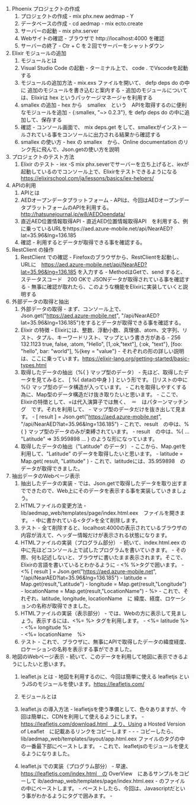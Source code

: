 1. Phoenix プロジェクトの作成
	1. プロジェクトの作成
            - mix phx.new aedmap
            - Y
	1. データベースの作成
            - cd aedmap
            - mix ecto.create
	1. サーバーの起動
            - mix phx.server
	1. Webサイトの確認
            - ブラウザで http://localhost:4000 を確認
	1. サーバーの終了
            - Ctr + C を２回でサーバーをシャットダウン
1. Elixir モジュールの追加
	1. モジュールとは
	1. Visual Studio Code の起動
            - ターミナル上で、 code . でVscodeを起動する
	1. モジュールの追加方法
            - mix.exs ファイルを開いて、 defp deps do の中に 追加のモジュールを書き込むと案内する
            - 追加のモジュールについては、Elixirは hex というパッケージマネージャを利用する
	1. smallex の追加
            - hex から　smallex　という　APIを取得するのに便利なモジュールを追加
            - {:smallex, "~> 0.2.3"}, を defp deps do の中に追加して、保存する
	1. 確認
            - コンソール画面で、 mix deps.get をして、smallexがインストールされている事をコンソールに出力される結果から確認する
	1. smallex の使い方
            - hex の smallex　から、Online documentation のリンク先に飛んで、Json.getの使い方を説明
1. プロジェクトのテスト方法
	1. Elixir のテスト
            - iex -S mix phx.severでサーバーを立ち上げると、iexが起動しているのでコンソール上で、Elixirをテストできるようになる
			https://elixirschool.com/ja/lessons/basics/iex-helpers/
1. APIの利用
	1. APIとは
	1. AEDオープンデータプラットフォーム
            - APIは、今回はAEDオープンデータプラットフォームのAPIを利用する。http://hatsunejournal.jp/w8/AEDOpendata/
	1. 直近AED位置情報取得API
            - 直近AED位置情報取得API　を利用する、例に乗っているURLをhttps://aed.azure-mobile.net/api/NearAED?lat=35.96&lng=136.185
	1. 確認
            - 利用するとデータが取得できる事を確認する。
1. RestClient の操作
	1. RestClient での確認
            - Firefoxのブラウザから、RestClientを起動し、URLに　https://aed.azure-mobile.net/api/NearAED?lat=35.96&lng=136.185
			を入力する
            - MethodはGetで、send すると、 ステータスコード　200 OKで JSONデータが取得されている事を確認する
			- 無事に確認が取れたら、このような機能をElixirに実装していくと説明する
1. 外部データの取得と抽出
	1. 外部データの取得
            - まず、コンソール上で、Json.get("https://aed.azure-mobile.net", "/api/NearAED?lat=35.96&lng=136.185")をするとデータが取得できる事を確認する。
	1. Elixir の特徴
            - Elixirには、整数、浮動小数、真理値、atom、文字列、リスト、タプル、キーワードリスト、マップという書き方がある
            - 256 132.1123 true, false, :atom, "Hello", [1,:ok,"text"], {:ok, "text"}, [foo: "hello", bar: "world"], %{key = "value"}
            - それぞれの形の詳しい説明は、ここに乗っています。https://elixir-lang.org/getting-started/basic-types.html
	1. 取得したデータの抽出（%{ } マップ型のデータ）
            - 先ほど、取得したデータを見てみると、 [ %{ dataの中身 } ] という形です。 []リストの中に %{} マップ型のデータ構造が入っています。
            - これを取得しやすくする為に、Map型のデータ構造だけ抜き取りたいと思います。
            - ここで、Elixirの特徴として、=は代入演算子では無く、　＝　はパターンマッチング　です。それを利用して、
            - マップ型のデータだけを抜き出して見ます。
            - [ result ] = Json.get("https://aed.azure-mobile.net", "/api/NearAED?lat=35.96&lng=136.185")
            - これで、result　の中は、%{ } マップ型のデータのみが束縛されています。
            - result　の中は、%{ ... "Latitude" => 35.959898 ... } のような形になっています。
	1. 取得したデータの抽出（"Latitude" のデータ）
            - ここから、Map.getを利用して、"Latitude" のデータを取得したいと思います。
            - latitude = Map.get( result, "Latitude" )
            - これで、latitudeには、35.959898　のデータが取得できました。
1. 抽出データのWebページ表示
	1. 抽出したデータの実装
            - では、Json.getで取得したデータを取り出すまでできたので、Web上にそのデータを表示する事を実装していきましょう。
	1. HTMLファイルの変更方法
	        - lib/aedmap_web/templates/page/index.html.eex　ファイルを開きます。
            - 中に書かれている<タグ>を全て削除します。
	1. テスト
            - 全て削除すると、localhost:4000の表示されているブラウザの内容が消えて、ヘッダー情報だけが表示される状態になります。
	1.  HTMLファイルの実装（プログラム部分）
            - 続いて、index.html.eex の中に先ほどコンソール上で試したプログラムを書いていきます。
            - その際、何も記述しないと、ブラウザに書いたまま表示されます。そこで、Elixirの言語を書いているとわかるように
            - <% %>タグで囲います。
		    - <% [ result ] = Json.get("https://aed.azure-mobile.net", "/api/NearAED?lat=35.96&lng=136.185")
            -     latitude = Map.get(result,"Latitude")
            -     longitude = Map.get(result,"Longitude")
            -     locationName = Map.get(result,"LocationName")
            - %>
            - これで、それぞれ、latitude, longitude, locationName　に 緯度、経度、ロケーションの名称が取得できました。
	1.  HTMLファイルの実装（表示部分）
            - では、Webの方に表示して見ましょう。表示するには、<%= %> タグを利用します。
            - <%= latitude %><br> 
            - <%= longitude %><br>
            - <%= locationName　%><br>
	1. テスト
            - これで、ブラウザに、無事にAPIで取得したデータの緯度経度、ロケーションの名称を表示する事ができました。
1. 地図のWebページ表示
            - 続いて、このデータを利用して地図に表示できるようにしたいと思います。
	1. leaflet.js とは
            - 地図を利用するのに、今回は簡単に使える leafletjs というJSのモジュールを使います。https://leafletjs.com/
	1. モジュールとは
	1. leaflet.js の導入方法
            - leafletjsを使う準備として、色々ありますが、今回は簡単に、CDNを利用して使えるようにします。
            - https://leafletjs.com/download.html　より、Using a Hosted Version of Leaflet　に記載あるリンクをコピーします
            - <link rel="stylesheet" href="https://unpkg.com/leaflet@1.4.0/dist/leaflet.css" />
            - <script src="https://unpkg.com/leaflet@1.4.0/dist/leaflet.js"></script>
            - コピーしたら、lib/aedmap_web/templates/layout/app.html.eex ファイルの<head>タグの中の一番最下部にペーストします。
            - これで、leafletjsのモジュールを使えるようになりました。
	1. leaflet.js での実装（プログラム部分）
            - 早速、https://leafletjs.com/index.html　の OverView　にあるサンプルをコピーして ib/aedmap_web/templates/page/index.html.eex
            - のファイルの中にペーストします。
            - ペーストしたら、今回は、Javascriptだという事がわかるように<script></script>タグで囲みます。
            - <script>
            - var map = L.map('map').setView([51.505, -0.09], 13);
			- 
            - L.tileLayer('https://{s}.tile.openstreetmap.org/{z}/{x}/{y}.png', {
            -     attribution: '&copy; <a href="https://www.openstreetmap.org/copyright">OpenStreetMap</a> contributors'
            - }).addTo(map);
			- 
            - L.marker([51.5, -0.09]).addTo(map)
            -     .bindPopup('A pretty CSS3 popup.<br> Easily customizable.')
            -     .openPopup();
            - </scirpt>
	1. leaflet.js での実装（表示部分）
            - `<script>` で地図を作る機能を実装したので、次いでJavascriptが機能する場所を追加しましょう。
            - htmlの中で、divタグを利用します。<div id="map"></div> タグを追加します。
            - まだ、表示されません。それは、機能はある、構造もある、けど見せ方がまだ未定義でしたので、見せ方を定義します。
            - 見せ方はCSSで定義するので、CSSだとわかるように<style></style>タグで囲みます。
            - 今回は、lib/aedmap_web/templates/layout/app.html.eex のファイルの<head>タグの中に書くようにします。
            - div#map{ width: 100%; heigth: 500px; }
            - これで、表示されました。
	1. leaflet.jsプログラム部分の解説
            - では、このMapのポイントをAPIで取得したデータに従って表示されるようにしましょう。
			- 
            - その為に、leafletjsの<script>の中を解説していきます。
			- 
            - こちらですが、　var map = L.map('map').setView([51.505, -0.09], 13);
			- 
            - 地図が最初に表示される際の中心位置と 地図のズームレベルを定義します。
            - var map = L.map('map').setView([緯度, 経度], ズームレベル);
			- 
            - 続いて、マーカーをつけている箇所は次のようになります。
            - L.marker([緯度, 経度]).addTo(map)
            -     .bindPopup('ポップアップに表示する内容')
            -     .openPopup();
			- 
            - そして、ここは何をしているかというと、
            - L.tileLayer('https://{s}.tile.openstreetmap.org/{z}/{x}/{y}.png', {
            -     attribution: '&copy; <a href="https://www.openstreetmap.org/copyright">OpenStreetMap</a> contributors'
            - }).addTo(map);
			- 
            - https://{s}.tile.openstreetmap.org/{z}/{x}/{y}.pngは、表示したい地図タイルのURLを指定しています。
	1. 地図タイルの変更
            - この例では、Openstreetmapの地図タイルを利用していますが、国土地理院のタイルを利用する場合はここを

            - https://maps.gsi.go.jp/development/ichiran.html　にある、https://cyberjapandata.gsi.go.jp/xyz/std/{z}/{x}/{y}.png
            - に変更する事で、地図を変更する事が可能です。

            - また、その際には、attribution: '&copy; <a href="https://www.openstreetmap.org/copyright">OpenStreetMap</a>の部分を
            - 国土地理院の記載に変更する必要があります。URLは国土地理院のページに、

            - 地理院タイル一覧ページ（https://maps.gsi.go.jp/development/ichiran.html）へのリンクを付けてください。

            - と書いてあるので、次のように変更します。
            - attribution: '&copy; <a href="https://maps.gsi.go.jp/development/ichiran.html">国土地理院</a>

            - このように地図タイルを変更する事も簡単にできます。

            - 今回は、オープンストリートマップのタイルで進めます。
1. 地点データの追加
	1. 外部データからの追加
            - それでは、地図を描画している箇所を理解した所で、APIのデータを追加できるようにしましょう。
			- 
            - <script>
            - var map = L.map('map').setView([<%= latitude %>, <%= longitude %>], 13);
			- 
            - L.tileLayer('https://{s}.tile.openstreetmap.org/{z}/{x}/{y}.png', {
            -     attribution: '&copy; <a href="https://www.openstreetmap.org/copyright">OpenStreetMap</a> contributors'
            - }).addTo(map);
			- 
            - L.marker([<%= latitude %>, <%= longitude %>]).addTo(map)
            -     .bindPopup('<%= locationName　%>')
            -     .openPopup();
            - </scirpt>
	1. DBへの追加
		1. DBとは
		1. DBへの入力
            - では、続いて DBへの入力を追加します。コンソール画面から次のコマンドを打ちます。
			- 
            - mix phx.gen.html AED Location locations latitude:float longitude:float locationName:string
            - lib/aedmap_web/router.ex　のscope　の中に　resources "/locations", LocationController　を追記します。
            - scope "/", AedmapWeb do
            -     pipe_through :browser
			- 
            -     get "/", PageController, :index
            -     resources "/locations", LocationController
            - end
            - 期日をしたら、保存し、コンソールから次のコマンドを打ちます。
			- mix ecto.migrate
		1. 表示の確認
            - 追加できたら、iex -S mix phx.server でサーバーを立ち上げて、ブラウザで確認します。
            - ブラウザから、http://localhost:4000/locations　でページが表示される事を確認します。1. WebページからDBへの追加

	1. Webページからのデータ追加
            - New Location をクリックして、Latitude、Longitude、Locationname にデータを入れて見ましょう。
            - 例えば、文京区のAEDのオープンデータを確認して見ます。
            - https://www.city.bunkyo.lg.jp/bosai/bosai/bousai/snota/aed/settikasho.html
            - PDFで配置の施設一覧が確認できます。この施設名から緯度経度を探して、登録して見たいと思います。
            - 施設名から緯度経度を調べられるサイトを探すといくつかありますが、今回はこちらを利用して見ます。
            - https://user.numazu-ct.ac.jp/~tsato/webmap/sphere/coordinates/yahoo_olp/
            - 文教シビックセンターで検索すると、35.707895	139.752286 が取得できました。
            - 早速、DBに入力して見ます。各入力欄にデータを入力して、Saveを押すと、Show Locationに画面が切り替わり、
            - DBに入った事が確認できます。
            - Editを押すと、修正する事も可能です。
            - それでは、入力したDBからデータを取得して、地図にマップするのを追加して見ましょう。
---

# 構成

[A1] テンプレートA1
[A2] テンプレートA2
[B] テンプレートB
[C] テンプレートC
[D] テンプレートD
[E] テンプレートE
[F] テンプレートF
[G] テンプレートG
[H] テンプレートH

<a> : 索引からリンクで飛んでこれるようにする単語
<link> : <a>にリンクさせる単語

1. [A1]基礎知識	-	Webの仕組みやプログラミングに必要な知識を学ぶ
<!--	1. [B]Web（World Wide Web）とは
		https://developer.mozilla.org/ja/docs/Learn/Common_questions/Pages_sites_servers_and_search_engines
		https://developer.mozilla.org/ja/docs/Learn/Getting_started_with_the_web/How_the_Web_works
		* 説明１
		* 説明２
	1. [B]Webページとは
	0. [B]HTMLとは
		https://developer.mozilla.org/ja/docs/Web/HTML
		* HTML（HyperText Markup Language　- ハイパーテキスト マークアップ ランゲージ）
		* ウェブのもっとも基本的な構成要素
		* ウェブページの基本レイアウトに従ってウェブページのコンテンツを記述し定義するもの
	0. [B]CSSとは
	1. [B]JavaScriptとは
	0. [B]Webの仕組み
		https://developer.mozilla.org/ja/docs/Learn/Common_questions/Pages_sites_servers_and_search_engines
		https://developer.mozilla.org/ja/docs/Learn/Getting_started_with_the_web/How_the_Web_works
		* 説明１
		* 説明２
	0. [B]用語解説
		<a>クライアント
		<a>Webブラウザ
		<a>サーバー
		<a>データベース
		<a>リクエストとレスポンス
		<a>インターネット接続
		<a>ウェブページ
			ウェブブラウザに表示可能なドキュメント
	0. [B]用語解説
		<a>HTML
		<a>ハイパーテキスト
			- ウェブページから別なページに接続するリンク
			- ウェブサイト内でもウェブサイト間でも
			- ウェブの基礎的な特徴
		<a>マークアップ
			- たくさんの特殊な「要素」を用いる
			- <a>タグを利用
				HTML のタグは、大文字と小文字の区別はありません。つまり、大文字でも、小文字でも、混在して書いても構いません。例えば、 <title> タグは <Title> や <TITLE> やその他の方法で書くことができます
	0. [B]CSS（スタイルシート）とは
		https://developer.mozilla.org/ja/docs/Web/CSS
		* 体裁や見栄えを表現するために用いられる
		<a>CSS
	0. [B]JavaScriptとは
		https://developer.mozilla.org/ja/docs/Web/JavaScript
		* プログラミング言語
		* Web ページでよく使用される
		* Webページに動作を付ける
		* 非ブラウザ環境においても多く使用されている
		<a>JavaScript
	0. [B]Elixirとは
		https://www.ossnews.jp/oss_info/Elixir
		https://ja.m.wikipedia.org/wiki/Elixir_(プログラミング言語)
		* プログラミング言語
		* 短く書ける
		* メンテナンスしやすい
		* １つのマシンで数十万の処理を並行して行える
			- 処理が早い
		* 予想通りに物事が進まなくなった場合の対応を思い通りに保証できる
	0. [B]型とは
		https://ja.m.wikipedia.org/wiki/データ型
		* データ（値）の種類に関する分類
			- 0, 1, 2, -42 といったような値は整数型
			- "foo", "Hello" といったような値は文字列型
		<a>型
	00. [B]Elixirの主な型
		https://elixirschool.com/ja/lessons/basics/basics/#%E3%82%A2%E3%83%88%E3%83%A0
		https://elixirschool.com/ja/lessons/basics/collections/#タプル
		* 整数 1
		* 整数(16進数) 0x1F
		* 小数 1.0
		* 論理値 true
		* アトム :atom
		* 文字列 "elixir"
		* リスト [1, 2, 3]
		* タプル {1, 2, 3}
		<a>Elixirの主な型
-->
2. [A1]環境構築	-	地図アプリを作るために必要な設定をする
	1. [A2]CUI
		* 作業の内容と目的
		* 起動方法
			1. [D] Windows
				* コマンドプロント
					起動方法
			2. [D] MacOS
				* ターミナル
				* 起動方法
	2. [B]CUIとは
		https://ja.m.wikipedia.org/wiki/キャラクタユーザインタフェース
		* ユーザインタフェース
			機械と人間との伝達を行うもの
		* 文字列が表示されるウィンドウに出力する
		* キーボード等から文字列を入力する
		<a>CUI
	3. [G]確認
	4. [A2]Firefox
		* 作業の内容と目的
		* 手順
			1. [D]
			2. [D]
			3. [D]
	5. [B]Firefoxとは
		* 説明
		<link>Webブラウザ
	6. [G]確認
	7. [A2]RESTClient
		* 作業の内容と目的
		* 手順
			[D]
			[D]
			[D]
	8. [B]RESTClientとは
	9. [G]確認
	10. [A2]テキストエディタ
		* 作業の内容と目的
			お好みのものがあればそれをお使いください
			Visual Studio Codeをお薦めします
			※Windows
				$ cd フォルダ
				shell のパス設定いらない（インストール時に行う）
		* 手順
			[D]
			[D]
			[D]
	11. [B]テキストエディタとは
	12. [G]確認
	13. [A2]Elixir
		* 作業の内容と目的
			<link>Elixirとは
		* 手順
			[D]
			[D]
			[D]
	14. [G]確認
	15. [A2]node.js
		* 作業の内容と目的
		* 手順
			[D]
			[D]
			[D]
	16. [B]node.jsとは
	17. [G]確認
	18. [A2]PostgreSQL
		* 作業の内容と目的
		* 手順
			[D]
			[D]
			[D]
	19. [B]PostgreSQLとは
	20. [G]確認
	21. [A2]Phoenixframework
		* 作業の内容と目的
		* 手順
			[D]
			[D]
			[D]
	22. [B]Phoenixframeworkとは
	23. [G]確認
3. [A1]APIサーバーの構築	-	地図アプリを提供するためのシステムを作る
	1. [A2]プロジェクトの作成
		* 作業の内容と目的
			- 使用するソフトウェア
		* 手順
			[D]
			[D]
			[D]
	2. [A2]Webサーバーの確認
		* 作業の内容と目的
			- 使用するソフトウェア
		* 手順
			[D]
			[D]
			[D]
	3. [A2]サーバーの起動
		* 作業の内容と目的
			- 使用するソフトウェア
		* 手順
			[D]
			[D]
			[D]
	4. [A2]サーバーの終了方法
		* 作業の内容と目的
			- 使用するソフトウェア
		* 手順
			[D]
			[D]
			[D]
	5. [A2]フォルダ移動
		* 作業の内容と目的
			- 使用するソフトウェア
		[A2]作業内容
	6. [A2]DBの作成
		* 作業の内容と目的
			- 使用するソフトウェア
		* 手順
			[D]
			[D]
			[D]
	7. [A2]JSONデータの作成
		* 作業の内容と目的
			- 使用するソフトウェア
		* 手順
			[D]
			[D]
			[D]
	8. [A2]Router.exの設定
		* 作業の内容と目的
			- 使用するソフトウェア
		* 手順
			[D]
			[D]
			[D]
	9. [A2]マイグレーション
		* 作業の内容と目的
			- 使用するソフトウェア
		* 手順
			[D]
			[D]サーバーの立ち上げ
			[D]ブラウザで確認
	10. [A2]RESTClient の設定
	11. [A2]RESTClientでGET
		* 作業の内容と目的
			- 使用するソフトウェア
		* 手順
			[D]
			[D]
			[D]
	12. RESTClientでPOST
		* 作業の内容と目的
			- 使用するソフトウェア
		* 手順
			[D]
			[D]
			[D]
4. [A1]地図の表示	-	まずは地図を表示してみる
	[A2]leaflet.js
		* 作業の内容と目的
		* 手順
			[D]
			[D]
			[D]
	[A2]Mapの設定
		* 作業の内容と目的
		* 手順
			[D]
			[D]
			[D]
	[B]leaflet.jsの仕様
	[F]表示の確認
	[G]確認
5. [A1]外部APIの呼び出し	-	公開されている地図システムを利用する
	[A2]APIを扱うパッケージの追加
6. [A1]DBの操作	-	データ群を扱う
	[A2]DB操作の追加
7. [A1]内部APIの呼び出し	-	ツールを使って地図アプリを配信する
	[A2]Vue.jsとaxiosを使ってAPIを呼出す
	[B]フレームワークとは
	[A2]CDNを使用する為のタグを追加する
	[A2]表示
	[A2]更新
	[A2]削除
	[A2]追加
8. [A1]地図へのポイント追加
	[A2]繰り返し
9. [A1]自分の緯度経度の取得
	[A2]現在地取得
	[A2]Terf.js CDN追加
	[A2]GeoJsonに入れる
10. [A1]CSSデータの読み込み
11. [A1]デプロイ					

---

#メモ
  - 今、何やっているか？の進捗が確認できる事 (作業に連番を振る)
  - 画面の上に出てる
  - 確認の仕方
  - Gistにコピペ用のソースを上げておいて、名前と番号を振り直し
  - これコピペして下さい。で進む。
  - 解説重視
  - G空間に利用できるオープンデータの一覧
  - G空間に役立ちそうなElixirの使えそうなライブラリの一覧
  - 技術選定・学習内容の編集：瑛佑　（映像）
  - ドキュメント編集長：松本
  - 調査・作業：多田

 #最終確認事項
 - 項目の採番
 - 採番されている要素には全てページ内リンク
 - 外部リンク先（青文字、下線）
 - ページ内リンク（色普通、下線なし）
 - 名称の大文字小文字、誤字脱字
 - 文章中のページ内リンクは<a href="#/">で検索


---

# Windowsメモ


We are almost there! The following steps are missing:

    $ cd gismap
    $ mix deps.get
    $ cd assets && npm install && node node_modules/webpack/bin/webpack.js --mode development

Then configure your database in config/dev.exs and run:

    ($ cd ../)
    $ mix ecto.create

Start your Phoenix app with:

    $ mix phx.server

You can also run your app inside IEx (Interactive Elixir) as:

    $ iex -S mix phx.server


### Phoenix v1.4 のインストール
- 管理者権限でコマンドプロンプトを起動する
- 入力するコマンドは同じ `mix archive.install hex phx_new 1.4.0`
```
C:\WINDOWS\system32>mix archive.install hex phx_new 1.4.0
Could not find Hex, which is needed to build dependency :phx_new
Shall I install Hex? (if running non-interactively, use "mix local.hex --force") [Yn] Y
1. creating c:/Users/yukim/.mix/archives/hex-0.19.0
Resolving Hex dependencies...
Dependency resolution completed:
New:
[32m  phx_new 1.4.0[0m
* Getting phx_new (Hex package)
All dependencies are up to date
Compiling 10 files (.ex)
Generated phx_new app
Generated archive "phx_new-1.4.0.ez" with MIX_ENV=prod
Are you sure you want to install "phx_new-1.4.0.ez"? [Yn] Y
* creating c:/Users/yukim/.mix/archives/phx_new-1.4.0
```
---

### Visual Studio Code の使い方
- 管理者権限で Visual Studio Code を起動する
- 入力するコマンドを `code .` から `code . -r` に変える

---

### コマンド
`explorer （表示したいフォルダ）`  エクスプローラーでフォルダを開く
`dir` 現在のフォルダの中身を表示する
`cd （移動したいフォルダ）`  フォルダを移動する
`cd`  現在のフォルダの位置（パス）を表示する


---

@quote[Macは、ターミナルと呼ぶ](https://developer.apple.com/library/archive/technotes/tn2002/tn2071.html#//apple_ref/doc/uid/DTS10003098)

@quote[Windowsは、コマンドプロンプトと呼ぶ](https://docs.microsoft.com/en-us/windows-server/administration/windows-commands/windows-commands)

